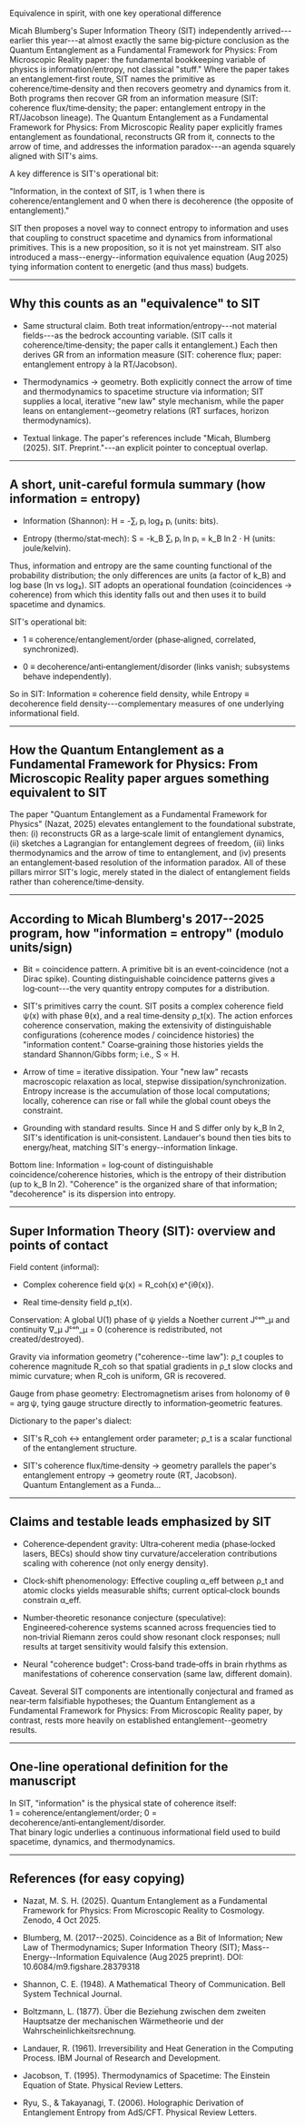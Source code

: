 Equivalence in spirit, with one key operational difference

Micah Blumberg's Super Information Theory (SIT) independently arrived---earlier this year---at almost exactly the same big‑picture conclusion as the Quantum Entanglement as a Fundamental Framework for Physics: From Microscopic Reality paper: the fundamental bookkeeping variable of physics is information/entropy, not classical "stuff." Where the paper takes an entanglement‑first route, SIT names the primitive as coherence/time‑density and then recovers geometry and dynamics from it. Both programs then recover GR from an information measure (SIT: coherence flux/time‑density; the paper: entanglement entropy in the RT/Jacobson lineage). The Quantum Entanglement as a Fundamental Framework for Physics: From Microscopic Reality paper explicitly frames entanglement as foundational, reconstructs GR from it, connects to the arrow of time, and addresses the information paradox---an agenda squarely aligned with SIT's aims.

A key difference is SIT's operational bit:

"Information, in the context of SIT, is 1 when there is coherence/entanglement and 0 when there is decoherence (the opposite of entanglement)."

SIT then proposes a novel way to connect entropy to information and uses that coupling to construct spacetime and dynamics from informational primitives. This is a new proposition, so it is not yet mainstream. SIT also introduced a mass--energy--information equivalence equation (Aug 2025) tying information content to energetic (and thus mass) budgets.

* * * * *

Why this counts as an "equivalence" to SIT
------------------------------------------

-   Same structural claim. Both treat information/entropy---not material fields---as the bedrock accounting variable. (SIT calls it coherence/time‑density; the paper calls it entanglement.) Each then derives GR from an information measure (SIT: coherence flux; paper: entanglement entropy à la RT/Jacobson).

-   Thermodynamics → geometry. Both explicitly connect the arrow of time and thermodynamics to spacetime structure via information; SIT supplies a local, iterative "new law" style mechanism, while the paper leans on entanglement--geometry relations (RT surfaces, horizon thermodynamics).

-   Textual linkage. The paper's references include "Micah, Blumberg (2025). SIT. Preprint."---an explicit pointer to conceptual overlap.

* * * * *

A short, unit‑careful formula summary (how information = entropy)
-----------------------------------------------------------------

-   Information (Shannon):  H = -∑ᵢ pᵢ log₂ pᵢ (units: bits).

-   Entropy (thermo/stat‑mech):  S = -k_B ∑ᵢ pᵢ ln pᵢ = k_B ln 2 ⋅ H (units: joule/kelvin).

Thus, information and entropy are the same counting functional of the probability distribution; the only differences are units (a factor of k_B) and log base (ln vs log₂). SIT adopts an operational foundation (coincidences → coherence) from which this identity falls out and then uses it to build spacetime and dynamics.

SIT's operational bit:

-   1 ≡ coherence/entanglement/order (phase‑aligned, correlated, synchronized).

-   0 ≡ decoherence/anti‑entanglement/disorder (links vanish; subsystems behave independently).

So in SIT: Information ≡ coherence field density, while Entropy ≡ decoherence field density---complementary measures of one underlying informational field.

* * * * *

How the Quantum Entanglement as a Fundamental Framework for Physics: From Microscopic Reality paper argues something equivalent to SIT
--------------------------------------------------------------------------------------------------------------------------------------

The paper "Quantum Entanglement as a Fundamental Framework for Physics" (Nazat, 2025) elevates entanglement to the foundational substrate, then: (i) reconstructs GR as a large‑scale limit of entanglement dynamics, (ii) sketches a Lagrangian for entanglement degrees of freedom, (iii) links thermodynamics and the arrow of time to entanglement, and (iv) presents an entanglement‑based resolution of the information paradox. All of these pillars mirror SIT's logic, merely stated in the dialect of entanglement fields rather than coherence/time‑density.

* * * * *

According to Micah Blumberg's 2017--2025 program, how "information = entropy" (modulo units/sign)
------------------------------------------------------------------------------------------------

-   Bit = coincidence pattern. A primitive bit is an event‑coincidence (not a Dirac spike). Counting distinguishable coincidence patterns gives a log‑count---the very quantity entropy computes for a distribution.

-   SIT's primitives carry the count. SIT posits a complex coherence field ψ(x) with phase θ(x), and a real time‑density ρ_t(x). The action enforces coherence conservation, making the extensivity of distinguishable configurations (coherence modes / coincidence histories) the "information content." Coarse‑graining those histories yields the standard Shannon/Gibbs form; i.e., S ∝ H.

-   Arrow of time = iterative dissipation. Your "new law" recasts macroscopic relaxation as local, stepwise dissipation/synchronization. Entropy increase is the accumulation of those local computations; locally, coherence can rise or fall while the global count obeys the constraint.

-   Grounding with standard results. Since H and S differ only by k_B ln 2, SIT's identification is unit‑consistent. Landauer's bound then ties bits to energy/heat, matching SIT's energy--information linkage.

Bottom line:  Information = log‑count of distinguishable coincidence/coherence histories, which is the entropy of their distribution (up to k_B ln 2). "Coherence" is the organized share of that information; "decoherence" is its dispersion into entropy.

* * * * *

Super Information Theory (SIT): overview and points of contact
--------------------------------------------------------------

Field content (informal):

-   Complex coherence field ψ(x) = R_coh(x) e^{iθ(x)}.

-   Real time‑density field ρ_t(x).

Conservation: A global U(1) phase of ψ yields a Noether current Jᶜᵒʰ_μ and continuity ∇_μ Jᶜᵒʰ_μ = 0 (coherence is redistributed, not created/destroyed).

Gravity via information geometry ("coherence--time law"): ρ_t couples to coherence magnitude R_coh so that spatial gradients in ρ_t slow clocks and mimic curvature; when R_coh is uniform, GR is recovered.

Gauge from phase geometry: Electromagnetism arises from holonomy of θ = arg ψ, tying gauge structure directly to information‑geometric features.

Dictionary to the paper's dialect:

-   SIT's R_coh ↔ entanglement order parameter; ρ_t is a scalar functional of the entanglement structure.

-   SIT's coherence flux/time‑density → geometry parallels the paper's entanglement entropy → geometry route (RT, Jacobson).\
    Quantum Entanglement as a Funda...

* * * * *

Claims and testable leads emphasized by SIT
-------------------------------------------

-   Coherence‑dependent gravity: Ultra‑coherent media (phase‑locked lasers, BECs) should show tiny curvature/acceleration contributions scaling with coherence (not only energy density).

-   Clock‑shift phenomenology: Effective coupling α_eff between ρ_t and atomic clocks yields measurable shifts; current optical‑clock bounds constrain α_eff.

-   Number‑theoretic resonance conjecture (speculative): Engineered‑coherence systems scanned across frequencies tied to non‑trivial Riemann zeros could show resonant clock responses; null results at target sensitivity would falsify this extension.

-   Neural "coherence budget": Cross‑band trade‑offs in brain rhythms as manifestations of coherence conservation (same law, different domain).

Caveat. Several SIT components are intentionally conjectural and framed as near‑term falsifiable hypotheses; the Quantum Entanglement as a Fundamental Framework for Physics: From Microscopic Reality paper, by contrast, rests more heavily on established entanglement--geometry results.

* * * * *

One‑line operational definition for the manuscript
--------------------------------------------------

In SIT, "information" is the physical state of coherence itself:\
1 = coherence/entanglement/order; 0 = decoherence/anti‑entanglement/disorder.\
That binary logic underlies a continuous informational field used to build spacetime, dynamics, and thermodynamics.

* * * * *

References (for easy copying)
-----------------------------

-   Nazat, M. S. H. (2025). Quantum Entanglement as a Fundamental Framework for Physics: From Microscopic Reality to Cosmology. Zenodo, 4 Oct 2025.

-   Blumberg, M. (2017--2025). Coincidence as a Bit of Information; New Law of Thermodynamics; Super Information Theory (SIT); Mass--Energy--Information Equivalence (Aug 2025 preprint). DOI: 10.6084/m9.figshare.28379318

-   Shannon, C. E. (1948). A Mathematical Theory of Communication. Bell System Technical Journal.

-   Boltzmann, L. (1877). Über die Beziehung zwischen dem zweiten Hauptsatze der mechanischen Wärmetheorie und der Wahrscheinlichkeitsrechnung.

-   Landauer, R. (1961). Irreversibility and Heat Generation in the Computing Process. IBM Journal of Research and Development.

-   Jacobson, T. (1995). Thermodynamics of Spacetime: The Einstein Equation of State. Physical Review Letters.

-   Ryu, S., & Takayanagi, T. (2006). Holographic Derivation of Entanglement Entropy from AdS/CFT. Physical Review Letters.
